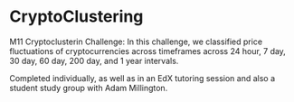 # CryptoClustering
M11 Cryptoclusterin Challenge: In this challenge, we classified price fluctuations of cryptocurrencies across timeframes across 24 hour, 7 day, 30 day, 60 day, 200 day, and 1 year intervals. 

Completed individually, as well as in an EdX tutoring session and also a student study group with Adam Millington. 
